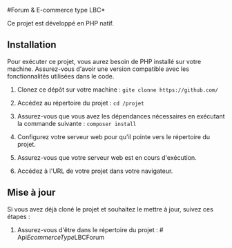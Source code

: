 #Forum & E-commerce type LBC*


Ce projet est développé en PHP natif.

## Installation

Pour exécuter ce projet, vous aurez besoin de PHP installé sur votre machine. Assurez-vous d'avoir une version compatible avec les fonctionnalités utilisées dans le code.

1. Clonez ce dépôt sur votre machine :
   `gite clonne https://github.com/`
   
2. Accédez au répertoire du projet :
   `cd /projet`

3. Assurez-vous que vous avez les dépendances nécessaires en
   exécutant la commande suivante :
`composer install`

4. Configurez votre serveur web pour qu'il pointe vers le répertoire du projet.

5. Assurez-vous que votre serveur web est en cours d'exécution.

6. Accédez à l'URL de votre projet dans votre navigateur.

## Mise à jour

Si vous avez déjà cloné le projet et souhaitez le mettre à jour, suivez ces étapes :

1. Assurez-vous d'être dans le répertoire du projet :
#   A p i _ E c o m m e r c e T y p e _ L B C F o r u m  
 